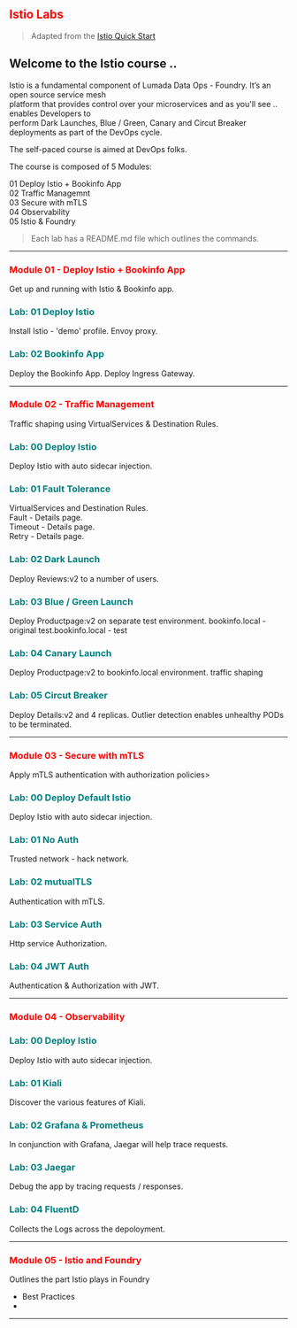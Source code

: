 ## <font color='red'> Istio Labs </font>

> Adapted from the [Istio Quick Start](https://istio.io/docs/setup/kubernetes/quick-start/)

## Welcome to the Istio course ..
Istio is a fundamental component of Lumada Data Ops - Foundry. It’s an open source service mesh   
platform that provides control over your microservices and as you'll see .. enables Developers to  
perform Dark Launches, Blue / Green, Canary and Circut Breaker deployments as part of the DevOps cycle.

The self-paced course is aimed at DevOps folks. 

The course is composed of 5 Modules:  

  01 Deploy Istio + Bookinfo App  
  02 Traffic Managemnt  
  03 Secure with mTLS  
  04 Observability  
  05 Istio & Foundry

> Each lab has a README.md file which outlines the commands.

---

### <font color='red'> Module 01 - Deploy Istio + Bookinfo App </font>
Get up and running with Istio & Bookinfo app.

### <font color="teal"> Lab: 01 Deploy Istio </font>
Install Istio - 'demo' profile.
Envoy proxy.

### <font color="teal"> Lab: 02 Bookinfo App </font>
Deploy the Bookinfo App.
Deploy Ingress Gateway.

---

### <font color='red'> Module 02 - Traffic Management </font>
Traffic shaping using VirtualServices & Destination Rules.

### <font color="teal"> Lab: 00 Deploy Istio </font> 
Deploy Istio with auto sidecar injection. 

### <font color="teal"> Lab: 01 Fault Tolerance </font>
VirtualServices and Destination Rules.  
Fault - Details page.  
Timeout - Details page.  
Retry - Details page.  

### <font color="teal"> Lab: 02 Dark Launch </font>
Deploy Reviews:v2 to a number of users. 

### <font color="teal"> Lab: 03 Blue / Green Launch </font>
Deploy Productpage:v2 on separate test environment.
bookinfo.local - original
test.bookinfo.local - test

### <font color="teal"> Lab: 04 Canary Launch </font>
Deploy Productpage:v2 to bookinfo.local environment.
traffic shaping

### <font color="teal"> Lab: 05 Circut Breaker </font>
Deploy Details:v2 and 4 replicas.
Outlier detection enables unhealthy PODs to be terminated.

---

### <font color='red'> Module 03 - Secure with mTLS </font>
Apply mTLS authentication with authorization policies>

### <font color="teal"> Lab: 00 Deploy Default Istio </font>
Deploy Istio with auto sidecar injection. 

### <font color="teal"> Lab: 01 No Auth </font>
Trusted network - hack network. 

### <font color="teal"> Lab: 02 mutualTLS </font>
Authentication with mTLS. 

### <font color="teal"> Lab: 03 Service Auth </font>
Http service Authorization.

### <font color="teal"> Lab: 04 JWT Auth </font>
Authentication & Authorization with JWT.

---

### <font color='red'> Module 04 - Observability </font>

### <font color="teal"> Lab: 00 Deploy Istio </font>
Deploy Istio with auto sidecar injection. 

### <font color="teal"> Lab: 01 Kiali </font>
Discover the various features of Kiali. 

### <font color="teal"> Lab: 02 Grafana & Prometheus </font>
In conjunction with Grafana, Jaegar will help trace requests.

### <font color="teal"> Lab: 03 Jaegar </font>
Debug the app by tracing requests / responses.

### <font color="teal"> Lab: 04 FluentD </font>
Collects the Logs across the depoloyment.

---

### <font color='red'> Module 05 - Istio and Foundry </font>
Outlines the part Istio plays in Foundry
- Best Practices
- 


---